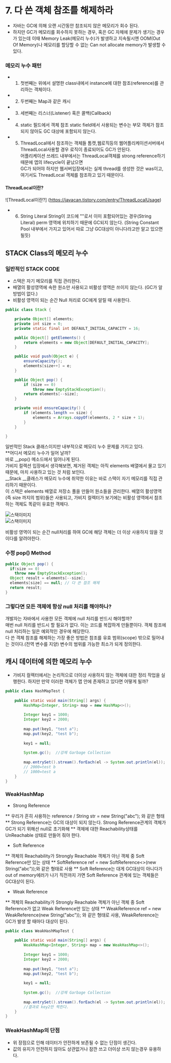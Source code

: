 # 7. 다 쓴 객체 참조를 해제하라

* 자바는 GC에 의해 오랜 시간동안 참조되지 않은 메모리가 회수 된다.  
* 하지만 GC가 메모리를 회수하지 못하는 경우, 혹은 GC 자체에 문제가 생기는 경우가 있는데 이때 Memory Leak(메모리 누수)가 발생하고 지속될시엔 OOM(Out Of Memory)나 메모리를 할당할 수 없는 Can not allocate memory가 발생할 수 있다.  

### 메모리 누수 패턴

* 1) 첫번째는 위에서 설명한 class내에서 instance에 대한 참조(reference)를 관리하는 객체이다.  
* 2) 두번째는 Map과 같은 캐시  
* 3) 세번째는 리스너(Listener) 혹은 콜백(Callback)  

* 4) static 필드에서 객체 참조
static field에서 사용되는 변수는 부모 객체가 참조되지 않아도 GC 대상에 포함되지 않는다.  

* 5) ThreadLocal에서 참조하는 객체들
톰캣,웹로직등의 웹어플리케이션서버에서 ThreadLocal사용할 경우 로직이 종료되어도 GC가 안된다.   
어플리케이션 쓰레드 내부에서는 ThreadLocal객체를 strong reference하기 때문에 앱의 lifecycle이 끝났으면   
GC가 되어야 하지만 웹서버입장에서는  실제 thread를 생성한 것은 was이고, 여기서도 ThreadLocal 객체를 참조하고 있기 때문이다.    

#### ThreadLocal이란?  
![ThreadLocal이란?] (https://javacan.tistory.com/entry/ThreadLocalUsage)


* 6) String Literal
String이 코드에 ""로서 이미 포함되어있는 경우(String Literal) perm 영역에 위치하기 때문에 GC되지 않는다.  (String Constant Pool 내부에서 가지고 있어서 따로 그냥 GC대상이 아니다라고만 알고 있으면 될듯)  

## STACK Class의 메모리 누수

### 일반적인 STACK CODE
* 스택은 자기 메모리를 직접 관리한다.
* 배열의 활성영역에 속한 원소만 사용되고 비활성 영역은 쓰이지 않는다. (GC가 알 방법이 없다.)
* 비활성 영역이 되는 순간 Null 처리로 GC에게 알릴 때 사용한다.  

```java
public class Stack {

    private Object[] elements;
    private int size = 0;
    private static final int DEFAULT_INITIAL_CAPACITY = 16;

    public Object[] getElements() {
        return elements = new Object[DEFAULT_INITIAL_CAPACITY];
    }

    public void push(Object e) {
        ensureCapacity();
        elements[size++] = e;
    }

    public Object pop() {
        if (size == 0)
            throw new EmptyStackException();
        return elements[--size];
    }

    private void ensureCapacity() {
        if (elements.length == size) {
            elements = Arrays.copyOf(elements, 2 * size + 1);
        }
    }

}
```
  
일반적인 Stack 클래스이지만 내부적으로 메모리 누수 문제를 가지고 있다.  
**어디서 메모리 누수가 일어 날까?  
바로 __pop() 메소드에서 일어나게 된다.  
가비지 컬렉션 입장에서 생각해보면, 제거된 객체는 아직 elements 배열에서 물고 있기 때문에, 마치 사용하고 있는 것 처럼 보인다.  
__Stack __클래스가 메모리 누수에 취약한 이유는 바로 스택이 자기 메모리를 직접 관리하기 때문이다.   
이 스택은 elements 배열로 저장소 풀을 만들어 원소들을 관리한다. 배열의 활성영역(즉 size 까지의 범위)들은 사용되고, 가비지 컬렉터가 보기에는 비활성 영역에서 참조하는 객체도 똑같이 유효한 객체다.  

![스택이미지](./images/item7_img1.png)  
![스택이미지](./images/item7_img2.png)  

비활성 영역이 되는 순간 null처리를 하여 GC에 해당 객체는 더 이상 사용하지 않을 것이다를 알려야한다.  
### 수정 pop() Method
```java
public Object pop() {
  if(size == 0)
    throw new EmptyStackException();
  Object result = elements[--size];
  elements[size] == null; // 다 쓴 참조 해제
  return result;
}
```
  
### 그렇다면 모든 객체에 항상 null 처리를 해야하나?
개발자는 자바에서 사용한 모든 객체에 null 처리를 반드시 해야할까?  
매번 null 처리를 반드시 할 필요가 없다. 이는 코드를 복잡하게 만들뿐이다. 객체 참조에 null 처리하는 일은 예외적인 경우에 해당한다.  
다 쓴 객체 참조를 해제하는 가장 좋은 방법은 참조를 유효 범위(scope) 밖으로 밀어내는 것이다.(전역 변수를 지양) 변수의 범위를 가능한 최소가 되게 정의한다.  



## 캐시 데이터에 의한 메모리 누수  

* 가비지 컬렉터에서는 논리적으로 더이상 사용하지 않는 객체에 대한 정리 작업을 실행한다. 하지만 만약 이러한 객체가 맵 안에 존재하고 있다면 어떻게 될까?  
```java
public class HashMapTest {
 
    public static void main(String[] args) {
        HashMap<Integer, String> map = new HashMap<>();
 
        Integer key1 = 1000;
        Integer key2 = 2000;
 
        map.put(key1, "test a");
        map.put(key2, "test b");
 
        key1 = null;
 
        System.gc();  //강제 Garbage Collection
 
        map.entrySet().stream().forEach(el -> System.out.println(el));
      	// 2000=test b
		// 1000=test a
    }
}
```

### WeakHashMap
* Strong Reference

** 우리가 흔히 사용하는 reference / String str = new String("abc"); 와 같은 형태
** Strong Reference는 GC의 대상이 되지 않는다. Strong Reference관계의 객체가 GC가 되기 위해선 null로 초기화해
** 객체에 대한 Reachability상태를 UnReachable 상태로 만들어 줘야 한다.  

* Soft Reference

** 객체의 Reachability가 Strongly Reachable 객체가 아닌 객체 중 Soft Reference만 있는 상태
** SoftReference<Class> ref = new SoftReference<>(new String("abc"));와 같은 형태로 사용
** Soft Reference는 대게 GC대상이 아니다가 out of memory에러가 나기 직전까지 가면 Soft Reference 관계에 있는 객체들은 GC대상이 된다.

* Weak Reference

** 객체의 Reachability가 Strongly Reachable 객체가 아닌 객체 중 Soft Reference가 없고 Weak Reference만 있는 상태
** WeakReference<Class> ref = new WeakReference<Class>(new String("abc")); 와 같은 형태로 사용, WeakReference는 GC가 발생 할 때마다 대상이 된다.

```java
public class WeakHashMapTest {
 
    public static void main(String[] args) {
        WeakHashMap<Integer, String> map = new WeakHashMap<>();
 
        Integer key1 = 1000;
        Integer key2 = 2000;
 
        map.put(key1, "test a");
        map.put(key2, "test b");
 
        key1 = null;
 
        System.gc();  //강제 Garbage Collection
 
        map.entrySet().stream().forEach(el -> System.out.println(el));
      	//결과로 key2만 찍힌다.
    }
}
```

### WeakHashMap의 단점
* 위 장점으로 인해 데이터가 안전하게 보존될 수 없는 단점이 생긴다.
* 값의 유지가 안전하지 않아도 상관없거나 잠깐 쓰고 더이상 쓰지 않는경우 유용하다.












  
    
